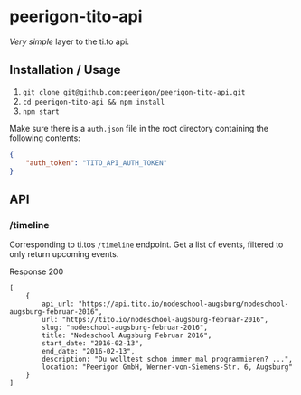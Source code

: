 # peerigon-tito-api

_Very simple_ layer to the ti.to api.

## Installation / Usage

1. `git clone git@github.com:peerigon/peerigon-tito-api.git`
2. `cd peerigon-tito-api && npm install`
3. `npm start`

Make sure there is a `auth.json` file in the root directory containing the following contents:

```json
{
    "auth_token": "TITO_API_AUTH_TOKEN"
}
```

## API

### /timeline

Corresponding to ti.tos `/timeline` endpoint. Get a list of events, filtered to only return upcoming events.

Response 200

```
[
    {
        api_url: "https://api.tito.io/nodeschool-augsburg/nodeschool-augsburg-februar-2016",
        url: "https://tito.io/nodeschool-augsburg-februar-2016",
        slug: "nodeschool-augsburg-februar-2016",
        title: "Nodeschool Augsburg Februar 2016",
        start_date: "2016-02-13",
        end_date: "2016-02-13",
        description: "Du wolltest schon immer mal programmieren? ...",
        location: "Peerigon GmbH, Werner-von-Siemens-Str. 6, Augsburg"
    }
]
```
